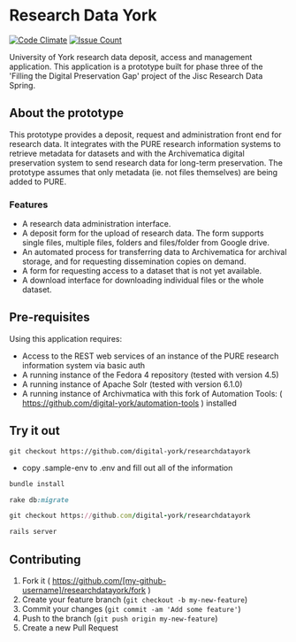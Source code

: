 # Research Data York

[![Code Climate](https://codeclimate.com/github/digital-york/researchdatayork/badges/gpa.svg)](https://codeclimate.com/github/digital-york/researchdatayork)
[![Issue Count](https://codeclimate.com/github/digital-york/researchdatayork/badges/issue_count.svg)](https://codeclimate.com/github/digital-york/researchdatayork)

University of York research data deposit, access and management application. This application is a prototype built for
phase three of the 'Filling the Digital Preservation Gap' project of the Jisc Research Data Spring.

## About the prototype

This prototype provides a deposit, request and administration front end for research data. It integrates with the PURE
research information systems to retrieve metadata for datasets and with the Archivematica digital preservation system to
send research data for long-term preservation. The prototype assumes that only metadata (ie. not files themselves) are
being added to PURE.

### Features

* A research data administration interface.
* A deposit form for the upload of research data. The form supports single files, multiple files, folders and
files/folder from Google drive.
* An automated process for transferring data to Archivematica for archival storage,
and for requesting dissemination copies on demand.
* A form for requesting access to a dataset that is not yet available.
* A download interface for downloading individual files or the whole dataset.

## Pre-requisites

Using this application requires:
* Access to the REST web services of an instance of the PURE research information system via basic auth
* A running instance of the Fedora 4 repository (tested with version 4.5)
* A running instance of Apache Solr (tested with version 6.1.0)
* A running instance of Archivmatica with this fork of Automation Tools: ( https://github.com/digital-york/automation-tools ) installed

## Try it out

```
git checkout https://github.com/digital-york/researchdatayork
```

* copy .sample-env to .env and fill out all of the information


```ruby
bundle install
```

```ruby
rake db:migrate
```

```ruby
git checkout https://github.com/digital-york/researchdatayork
```

```ruby
rails server
```

## Contributing

1. Fork it ( https://github.com/[my-github-username]/researchdatayork/fork )
2. Create your feature branch (`git checkout -b my-new-feature`)
3. Commit your changes (`git commit -am 'Add some feature'`)
4. Push to the branch (`git push origin my-new-feature`)
5. Create a new Pull Request


